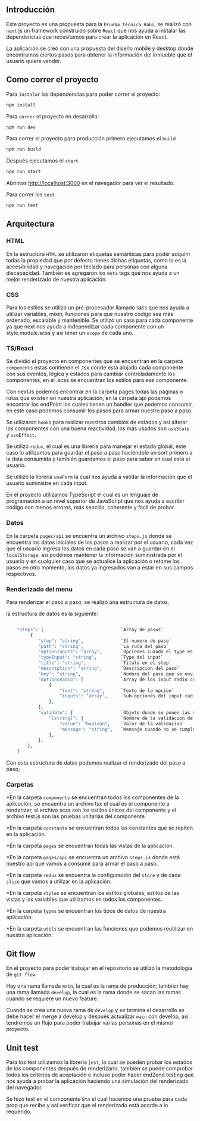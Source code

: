 ## Introducción

Este proyecto es una propuesta para la `Prueba técnica Habi`, se realizó con `next` js un framework construido sobre `React` que nos ayuda a instalar las dependencias que necesitamos para crear la aplicación en React.

La aplicación se creó con una propuesta del diseño mobile y desktop donde encontramos ciertos pasos para obtener la información del inmueble que el usuario quiere vender.

## Como correr el proyecto

Para `Instalar` las dependencias para poder correr el proyecto:

```bash
npm install
```

Para `correr` el proyecto en desarrollo:

```bash
npm run dev
```

Para correr el proyecto para producción primero ejecutamos el `build`

```bash
npm run build
```

Después ejecutamos el `start`

```bash
npm run start
```

Abrimos [http://localhost:3000](http://localhost:3000) en el navegador para ver el resultado.

Para correr los `test`

```bash
npm run test
```

## Arquitectura

### HTML

En la estructura `HTML` se utilizaron etiquetas semánticas para poder adquirir todas la propiedad que por defecto tienes dichas etiquetas, como lo es la accesibilidad y navegación por teclado para personas con alguna discapacidad.
También se agregaron los `meta` tags que nos ayuda a un mejor renderizado de nuestra aplicación.

### CSS

Para los estilos se utilizó un pre-procesador llamado `SASS` que nos ayuda a utilizar variables, mixin, funciones para que nuestro código sea más ordenado, escalable y mantenible.
Se utilizó un sass para cada componente ya que next nos ayuda a independizar cada componente con un style.module.scss y así tener un `scope` de cada uno.

### TS/React

Se dividió el proyecto en componentes que se encuentran en la carpeta `components` estas contienen el .tsx conde está alojado cada componente con sus eventos, lógica y estados para cambiar controladamente los componentes, en el .scss se encuentran los estilos para ese componente.

Con nextJs podemos encontrar en la carpeta pages todas las páginas o rutas que existen en nuestra aplicación, en la carpeta api podemos encontrar los endPoint los cuales tienen un handler que podemos consumir, en este caso podemos consumir los pasos para armar nuestro paso a paso.

Se utilizaron `hooks` para realizar nuestros cambios de estados y así alterar los componentes con una buena reactividad, los más usados son `useState` y `useEffect`.

Se utilizó `redux`, el cual es una librería para manejar el estado global, este caso lo utilizamos para guardar el paso a paso haciéndole un sort primero a la data consumida y también guardamos el paso para saber en cual está el usuario.

Se utilizó la librería `useForm` la cual nos ayuda a validar la información que el usuario suministre en cada input.

En el proyecto utilizamos TypeScript el cual es un lenguaje de programación a un nivel superior de JavaScript que nos ayuda a escribir código con menos errores, más sencillo, coherente y facil de probar.

### Datos

En la carpeta `pages/api` se encuentra un archivo `steps.js` donde se encuentra los datos iniciales de los pasos a realizar por el usuario, cada vez que el usuario ingresa los datos en cada paso se van a guardar en el `localStorage`. así podemos mantener la información suministrada por el usuario y en cualquier caso que se actualice la aplicación o retome los pasos en otro momento, los datos ya ingresados van a estar en sus campos respectivos.

### Renderizado del menu

Para renderizar el paso a paso, se realizó una estructura de datos.

la estructura de datos es la siguiente:

```bash

	"steps": [                             `Array de pasos`
         {
            "step": "string",              `El numero de paso`
            "path": "string",              `La ruta del paso`
            "optionInputs": "array",       `Opciones cuando el type es checkbox`
            "typeInput": "string",         `Type del input`
            "title": "string",             `Titulo en el step`
            "description": "string",       `Descripcion del paso`
            "key": "string",               `Nombre del paso que se envia al back`
            "optionsRadio": [              `Array de los input radio con sub-opciones`
                {
                    "text": "string",      `Texto de la opcion`
                    "inputs": "array",     `Sub-opciones del input radio`
                },
            ],
            "validate": {                  `Objeto donde se ponen las validaciones del paso`
                "[string]": {              `Nombre de la validacion del paso`
                    "value": "boolean",    `Valor de la validacion`
                    "message": "string",   `Mensaje cuando no se cumple la validacion`
                },
            },
        },
	]
```

Con esta estructura de datos podemos realizar el renderizado del paso a paso;

### Carpetas

\*En la carpeta `components` se encuentran todos los componentes de la aplicación, se encuentra un archivo tsx el cual es el componente a renderizar, el archivo scss son los estilos únicos del componente y el archivo test.js son las pruebas unitarias del componente.

\*En la carpeta `constants` se encuentran todos las constantes que se repiten en la aplicación.

\*En la carpeta `pages` se encuentran todas las vistas de la aplicación.

\*En la carpeta `pages/api` se encuentra un archivo `steps.js` donde está nuestro api que vamos a consumir para armar el paso a paso.

\*En la carpeta `redux` se encuentra la configuración del `store` y de cada `slice` que vamos a utilizar en la aplicación.

\*En la carpeta `styles` se encuentran los estilos globales, estilos de las vistas y las variables que utilizamos en todos los componentes.

\*En la carpeta `types` se encuentran los tipos de datos de nuestra aplicación.

\*En la carpeta `utils` se encuentran las funciones que podemos reutilizar en nuestra aplicación.

## Git flow

En el proyecto para poder trabajar en el repositorio se utilizó la metodología de `git flow`.

Hay una rama llamada `main`, la cual es la rama de producción; también hay una rama llamada `develop`, la cual es la rama donde se sacan las ramas cuando se requiere un nuevo feature.

Cuando se crea una nueva rama de `develop` y se termina el desarrollo se debe hacer el merge a develop y después actualizar `main` con develop, así tendremos un flujo para poder trabajar varias personas en el mismo proyecto.

## Unit test

Para los test utilizamos la librería `jest`, la cual se pueden probar los estados de los componentes después de renderizarlo, también se puede comprobar todos los criterios de aceptación e incluso poder hacer end2end testing que nos ayuda a probar la aplicación haciendo una simulación del renderizado del navegador.

Se hizo test en el componente `Btn` el cual hacemos una prueba para cada prop que recibe y así verificar que el renderizado está acorde a lo requerido.
